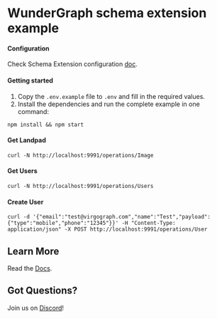 # WunderGraph schema extension example

#### Configuration

Check Schema Extension configuration [doc](https://docs.wundergraph.com/docs/wundergraph-config-ts-reference/schema-extension-configuration).

#### Getting started

1. Copy the `.env.example` file to `.env` and fill in the required values.
2. Install the dependencies and run the complete example in one command:

```shell
npm install && npm start
```

#### Get Landpad

```shell
curl -N http://localhost:9991/operations/Image
```

#### Get Users

```shell
curl -N http://localhost:9991/operations/Users
```

#### Create User

```shell
curl -d '{"email":"test@virgograph.com","name":"Test","payload": {"type":"mobile","phone":"12345"}}' -H "Content-Type: application/json" -X POST http://localhost:9991/operations/User
```

## Learn More

Read the [Docs](https://wundergraph.com/docs).

## Got Questions?

Join us on [Discord](https://wundergraph.com/discord)!
